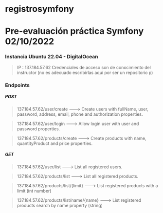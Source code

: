 # registrosymfony

# Pre-evaluación práctica Symfony 02/10/2022

### Instancia Ubuntu 22.04 - DigitalOcean

> IP : 137.184.57.62
> Credenciales de acceso son de conocimiento del instructor (no es adecuado escribirlas aquí por ser un repositorio p)

### Endpoints

##### POST

> 137.184.57.62/user/create  ---> Create users with fullName, user, password, address, email, phone and authorization properties.

> 137.184.57.62/user/login ---> Allow login user with user and password properties.

> 137.184.57.62/products/create ---> Create products with name, quantityProduct and price properties.

##### GET

> 137.184.57.62/user/list ---> List all registered users.

> 137.184.57.62/products/list ---> List all registered products.

> 137.184.57.62/products/list/{limit} ---> List registered products with a limit (int number)

> 137.184.57.62/products/list/name/{name} ---> List registered products search by name property (string)
